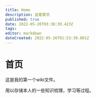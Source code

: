 ```yaml
---
title: Home
description: 这是首页
published: true
date: 2022-05-26T03:38:39.423Z
tags: 
editor: markdown
dateCreated: 2022-05-26T01:53:30.001Z
---
```


# 首页
这是我的第一个wiki文件。

用以存储本人的一些知识梳理，学习等过程。